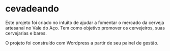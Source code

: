 # cevadeando

Este projeto foi criado no intuito de ajudar a fomentar o mercado da cerveja artesanal no Vale do Aço. Tem como objetivo promover os cervejeiros, suas cervejarias e bares.

O projeto foi construído com Wordpress a partir de seu painel de gestão.
